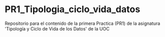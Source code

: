 # PR1_Tipologia_ciclo_vida_datos
Repositorio para el contenido de la primera Practica (PR1) de la asignatura 'Tipología y Ciclo de Vida de los Datos' de la UOC
